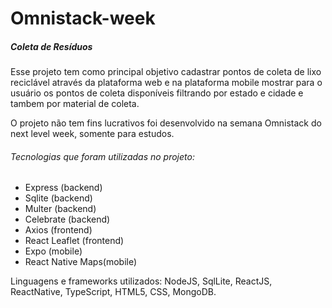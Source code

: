 # Omnistack-week

<h5>Coleta de Resíduos</h5>

<p>Esse projeto tem como principal objetivo cadastrar pontos de coleta de lixo reciclável através da plataforma web e na plataforma mobile mostrar para o usuário os pontos de coleta disponíveis filtrando por estado e cidade e tambem por material de coleta.</p>

<p>O projeto não tem fins lucrativos foi desenvolvido na semana Omnistack do next level week, somente para estudos. 

<h6>Tecnologias que foram utilizadas no projeto:</h6>

<ul>
<li>Express (backend)</li>
<li>Sqlite (backend)</li>
<li>Multer (backend)</li>
<li>Celebrate (backend)</li>
<li>Axios (frontend)</li>
<li>React Leaflet (frontend)</li>
<li>Expo (mobile)</li>
<li>React Native Maps(mobile)</li>
</ul>

Linguagens e frameworks utilizados: NodeJS, SqlLite, ReactJS, ReactNative, TypeScript, HTML5, CSS, MongoDB.
